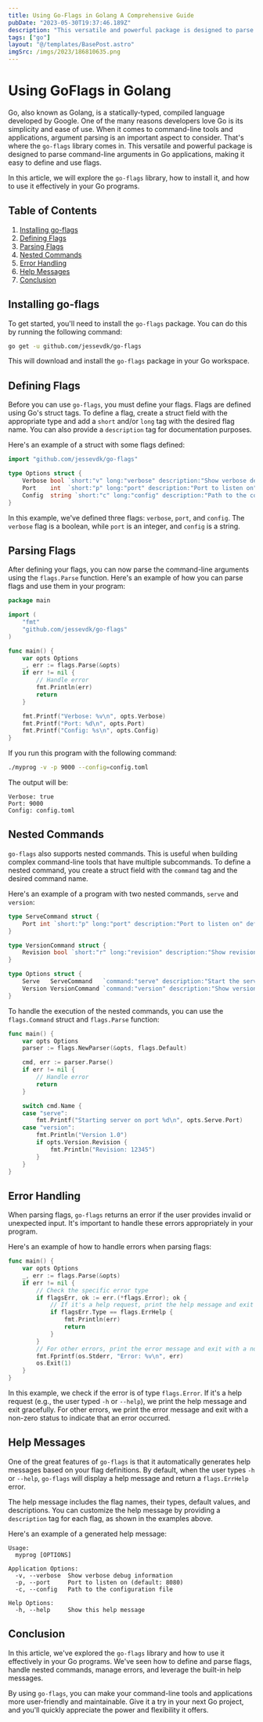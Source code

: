 ```yaml
---
title: Using Go-Flags in Golang A Comprehensive Guide
pubDate: "2023-05-30T19:37:46.189Z"
description: "This versatile and powerful package is designed to parse command-line arguments in Go applications, making it easy to define and use flags."
tags: ["go"]
layout: "@/templates/BasePost.astro"
imgSrc: /imgs/2023/186810635.png
---
```


# Using GoFlags in Golang

Go, also known as Golang, is a statically-typed, compiled language developed by Google. One of the many reasons developers love Go is its simplicity and ease of use. When it comes to command-line tools and applications, argument parsing is an important aspect to consider. That's where the `go-flags` library comes in. This versatile and powerful package is designed to parse command-line arguments in Go applications, making it easy to define and use flags.

In this article, we will explore the `go-flags` library, how to install it, and how to use it effectively in your Go programs.

## Table of Contents
1. [Installing go-flags](#installing-go-flags)
2. [Defining Flags](#defining-flags)
3. [Parsing Flags](#parsing-flags)
4. [Nested Commands](#nested-commands)
5. [Error Handling](#error-handling)
6. [Help Messages](#help-messages)
7. [Conclusion](#conclusion)

## Installing go-flags

To get started, you'll need to install the `go-flags` package. You can do this by running the following command:

```bash
go get -u github.com/jessevdk/go-flags
```

This will download and install the `go-flags` package in your Go workspace.

## Defining Flags

Before you can use `go-flags`, you must define your flags. Flags are defined using Go's struct tags. To define a flag, create a struct field with the appropriate type and add a `short` and/or `long` tag with the desired flag name. You can also provide a `description` tag for documentation purposes.

Here's an example of a struct with some flags defined:

```go
import "github.com/jessevdk/go-flags"

type Options struct {
    Verbose bool `short:"v" long:"verbose" description:"Show verbose debug information"`
    Port    int  `short:"p" long:"port" description:"Port to listen on" default:"8080"`
    Config  string `short:"c" long:"config" description:"Path to the configuration file"`
}
```

In this example, we've defined three flags: `verbose`, `port`, and `config`. The `verbose` flag is a boolean, while `port` is an integer, and `config` is a string.

## Parsing Flags

After defining your flags, you can now parse the command-line arguments using the `flags.Parse` function. Here's an example of how you can parse flags and use them in your program:

```go
package main

import (
    "fmt"
    "github.com/jessevdk/go-flags"
)

func main() {
    var opts Options
    _, err := flags.Parse(&opts)
    if err != nil {
        // Handle error
        fmt.Println(err)
        return
    }

    fmt.Printf("Verbose: %v\n", opts.Verbose)
    fmt.Printf("Port: %d\n", opts.Port)
    fmt.Printf("Config: %s\n", opts.Config)
}
```

If you run this program with the following command:

```bash
./myprog -v -p 9000 --config=config.toml
```

The output will be:

```
Verbose: true
Port: 9000
Config: config.toml
```

## Nested Commands

`go-flags` also supports nested commands. This is useful when building complex command-line tools that have multiple subcommands. To define a nested command, you create a struct field with the `command` tag and the desired command name.

Here's an example of a program with two nested commands, `serve` and `version`:

```go
type ServeCommand struct {
	Port int `short:"p" long:"port" description:"Port to listen on" default:"8080"`
}

type VersionCommand struct {
	Revision bool `short:"r" long:"revision" description:"Show revision number"`
}

type Options struct {
	Serve   ServeCommand   `command:"serve" description:"Start the server"`
	Version VersionCommand `command:"version" description:"Show version information"`
}
```

To handle the execution of the nested commands, you can use the `flags.Command` struct and `flags.Parse` function:

```go
func main() {
	var opts Options
	parser := flags.NewParser(&opts, flags.Default)

	cmd, err := parser.Parse()
	if err != nil {
		// Handle error
		return
	}

	switch cmd.Name {
	case "serve":
		fmt.Printf("Starting server on port %d\n", opts.Serve.Port)
	case "version":
		fmt.Println("Version 1.0")
		if opts.Version.Revision {
			fmt.Println("Revision: 12345")
		}
	}
}
```

## Error Handling

When parsing flags, `go-flags` returns an error if the user provides invalid or unexpected input. It's important to handle these errors appropriately in your program.

Here's an example of how to handle errors when parsing flags:

```go
func main() {
    var opts Options
    _, err := flags.Parse(&opts)
    if err != nil {
        // Check the specific error type
        if flagsErr, ok := err.(*flags.Error); ok {
            // If it's a help request, print the help message and exit gracefully
            if flagsErr.Type == flags.ErrHelp {
                fmt.Println(err)
                return
            }
        }
        // For other errors, print the error message and exit with a non-zero status
        fmt.Fprintf(os.Stderr, "Error: %v\n", err)
        os.Exit(1)
    }
}
```

In this example, we check if the error is of type `flags.Error`. If it's a help request (e.g., the user typed `-h` or `--help`), we print the help message and exit gracefully. For other errors, we print the error message and exit with a non-zero status to indicate that an error occurred.

## Help Messages

One of the great features of `go-flags` is that it automatically generates help messages based on your flag definitions. By default, when the user types `-h` or `--help`, `go-flags` will display a help message and return a `flags.ErrHelp` error.

The help message includes the flag names, their types, default values, and descriptions. You can customize the help message by providing a `description` tag for each flag, as shown in the examples above.

Here's an example of a generated help message:

```
Usage:
  myprog [OPTIONS]

Application Options:
  -v, --verbose  Show verbose debug information
  -p, --port     Port to listen on (default: 8080)
  -c, --config   Path to the configuration file

Help Options:
  -h, --help     Show this help message
```

## Conclusion

In this article, we've explored the `go-flags` library and how to use it effectively in your Go programs. We've seen how to define and parse flags, handle nested commands, manage errors, and leverage the built-in help messages.

By using `go-flags`, you can make your command-line tools and applications more user-friendly and maintainable. Give it a try in your next Go project, and you'll quickly appreciate the power and flexibility it offers.
